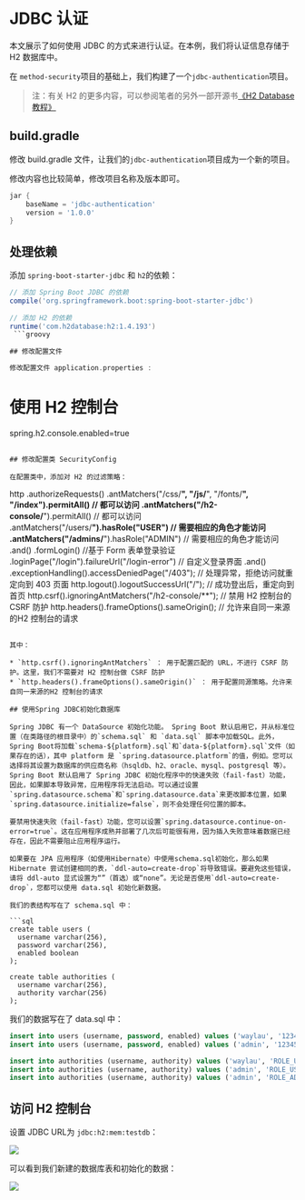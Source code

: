 # JDBC 认证

本文展示了如何使用 JDBC 的方式来进行认证。在本例，我们将认证信息存储于 H2 数据库中。

在 `method-security`项目的基础上，我们构建了一个`jdbc-authentication`项目。

>注：有关 H2 的更多内容，可以参阅笔者的另外一部开源书[《H2 Database 教程》](https://github.com/waylau/h2-database-doc)

## build.gradle
 
 修改 build.gradle 文件，让我们的`jdbc-authentication`项目成为一个新的项目。

修改内容也比较简单，修改项目名称及版本即可。

```groovy
jar {
	baseName = 'jdbc-authentication'
	version = '1.0.0'
}
```
 
## 处理依赖

添加 `spring-boot-starter-jdbc` 和 `h2`的依赖：

```groovy
// 添加 Spring Boot JDBC 的依赖
compile('org.springframework.boot:spring-boot-starter-jdbc')
 
// 添加 H2 的依赖
runtime('com.h2database:h2:1.4.193')
 ```groovy
 
## 修改配置文件

修改配置文件 application.properties :

```
# 使用 H2 控制台
spring.h2.console.enabled=true
```

## 修改配置类 SecurityConfig

在配置类中，添加对 H2 的过滤策略：

```
http
	.authorizeRequests()
		.antMatchers("/css/**", "/js/**", "/fonts/**", "/index").permitAll()  // 都可以访问
		.antMatchers("/h2-console/**").permitAll()  // 都可以访问
		.antMatchers("/users/**").hasRole("USER")   // 需要相应的角色才能访问
		.antMatchers("/admins/**").hasRole("ADMIN")   // 需要相应的角色才能访问
		.and()
	.formLogin()   //基于 Form 表单登录验证
		.loginPage("/login").failureUrl("/login-error") // 自定义登录界面
		.and()
	.exceptionHandling().accessDeniedPage("/403"); // 处理异常，拒绝访问就重定向到 403 页面
http.logout().logoutSuccessUrl("/");   // 成功登出后，重定向到 首页
http.csrf().ignoringAntMatchers("/h2-console/**"); // 禁用 H2 控制台的 CSRF 防护
http.headers().frameOptions().sameOrigin(); // 允许来自同一来源的H2 控制台的请求
```

其中：

* `http.csrf().ignoringAntMatchers` ： 用于配置匹配的 URL，不进行 CSRF 防护。这里，我们不需要对 H2 控制台做 CSRF 防护
* `http.headers().frameOptions().sameOrigin()` ： 用于配置同源策略。允许来自同一来源的H2 控制台的请求

## 使用Spring JDBC初始化数据库

Spring JDBC 有一个 DataSource 初始化功能。 Spring Boot 默认启用它，并从标准位置（在类路径的根目录中）的`schema.sql` 和 `data.sql` 脚本中加载SQL。此外，Spring Boot将加载`schema-${platform}.sql`和`data-${platform}.sql`文件（如果存在的话），其中 platform 是 `spring.datasource.platform`的值，例如。您可以选择将其设置为数据库的供应商名称（hsqldb、h2、oracle、mysql、postgresql 等）。 Spring Boot 默认启用了 Spring JDBC 初始化程序中的快速失败（fail-fast）功能，因此，如果脚本导致异常，应用程序将无法启动。可以通过设置`spring.datasource.schema`和`spring.datasource.data`来更改脚本位置，如果`spring.datasource.initialize=false`，则不会处理任何位置的脚本。

要禁用快速失败（fail-fast）功能，您可以设置`spring.datasource.continue-on-error=true`。这在应用程序成熟并部署了几次后可能很有用，因为插入失败意味着数据已经存在，因此不需要阻止应用程序运行。

如果要在 JPA 应用程序（如使用Hibernate）中使用schema.sql初始化，那么如果 Hibernate 尝试创建相同的表，`ddl-auto=create-drop`将导致错误。要避免这些错误，请将 ddl-auto 显式设置为“”（首选）或“none”。无论是否使用`ddl-auto=create-drop`，您都可以使用 data.sql 初始化新数据。

我们的表结构写在了 schema.sql 中：

```sql
create table users (
  username varchar(256),
  password varchar(256),
  enabled boolean
);

create table authorities (
  username varchar(256),
  authority varchar(256)
);
```

我们的数据写在了 data.sql 中：

```sql
insert into users (username, password, enabled) values ('waylau', '123456', true);
insert into users (username, password, enabled) values ('admin', '123456', true);

insert into authorities (username, authority) values ('waylau', 'ROLE_USER');
insert into authorities (username, authority) values ('admin', 'ROLE_USER');
insert into authorities (username, authority) values ('admin', 'ROLE_ADMIN');
```


## 访问 H2 控制台

设置 JDBC URL为 `jdbc:h2:mem:testdb`：
 

![](../images/method-security/h2.jpg)

可以看到我们新建的数据库表和初始化的数据：

![](../images/method-security/h2-table.jpg)